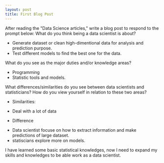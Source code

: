 ```yaml
---
layout: post
title: First Blog Post
---
```

After reading the "Data Science articles," write a blog post to respond to the prompt below:
What do you think being a data scientist is about?  

 * Generate dataset or clean high-dimentional data for analysis and prediction purpose.
 * Test different models to find the best one for the data.

What do you see as the major duties and/or knowledge areas?

 * Programming
 * Statistic tools and models.

What differences/similarities do you see between data scientists and statisticians?  How do you view yourself in relation to these two areas?

 * Similarities: 
  + Deal with a lot of data
 * Difference
  + Data scientist focuse on how to extract information and make predictions of large dataset.
  + statiscians explore more on models.
 
 I have learned some basic statistical knowledges, now I need to expand my skills and knowledges to be able work as a data scientist.
